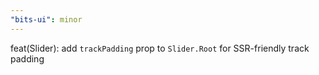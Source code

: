```yaml
---
"bits-ui": minor
---
```


feat(Slider): add `trackPadding` prop to `Slider.Root` for SSR-friendly track padding
